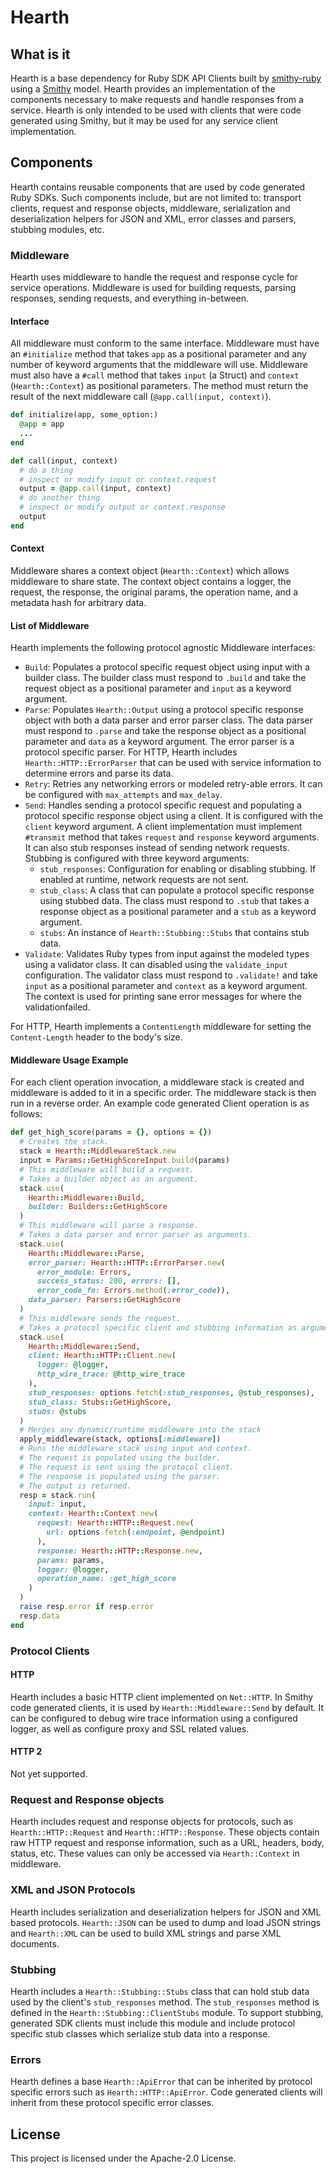 # Hearth

## What is it
Hearth is a base dependency for Ruby SDK API Clients built by
[smithy-ruby][smithy-ruby] using a [Smithy][Smithy] model. Hearth provides an
implementation of the components necessary to make requests and handle responses
from a service. Hearth is only intended to be used with clients that were code
generated using Smithy, but it may be used for any service client
implementation.

## Components
Hearth contains reusable components that are used by code generated Ruby SDKs.
Such components include, but are not limited to: transport clients, request and
response objects, middleware, serialization and deserialization helpers for JSON
and XML, error classes and parsers, stubbing modules, etc.

### Middleware
Hearth uses middleware to handle the request and response cycle for service
operations. Middleware is used for building requests, parsing responses, sending
requests, and everything in-between.

#### Interface
All middleware must conform to the same interface. Middleware must have an
`#initialize` method that takes `app` as a positional parameter and any number
of keyword arguments that the middleware will use. Middleware must also have a
`#call` method that takes `input` (a Struct) and `context` (`Hearth::Context`)
as positional parameters. The method must return the result of the next
middleware call (`@app.call(input, context)`).

```ruby
def initialize(app, some_option:)
  @app = app
  ...
end

def call(input, context)
  # do a thing
  # inspect or modify input or context.request
  output = @app.call(input, context)
  # do another thing
  # inspect or modify output or context.response
  output
end
```

#### Context
Middleware shares a context object (`Hearth::Context`) which allows middleware
to share state. The context object contains a logger, the request, the response,
the original params, the operation name, and a metadata hash for arbitrary data.

#### List of Middleware

Hearth implements the following protocol agnostic Middleware interfaces:

* `Build`: Populates a protocol specific request object using input with a
   builder class. The builder class must respond to `.build` and take the
   request object as a positional parameter and `input` as a keyword argument.
* `Parse`: Populates `Hearth::Output` using a protocol specific response
   object with both a data parser and error parser class. The data parser must
   respond to `.parse` and take the response object as a positional parameter
   and `data` as a keyword argument. The error parser is a protocol specific
   parser. For HTTP, Hearth includes `Hearth::HTTP::ErrorParser` that can be
   used with service information to determine errors and parse its data.
* `Retry`: Retries any networking errors or modeled retry-able errors. It can be
   configured with `max_attempts` and `max_delay`.
* `Send`: Handles sending a protocol specific request and populating a protocol
   specific response object using a client. It is configured with the `client`
   keyword argument. A client implementation must implement `#transmit` method
   that takes `request` and `response` keyword arguments. It can also stub
   responses instead of sending network requests. Stubbing is configured with
   three keyword arguments:
   * `stub_responses`: Configuration for enabling or disabling stubbing. If
     enabled at runtime, network requests are not sent.
   * `stub_class`: A class that can populate a protocol specific response using
     stubbed data. The class must respond to `.stub` that takes a response
     object as a positional parameter and a `stub` as a keyword argument.
   * `stubs`: An instance of `Hearth::Stubbing::Stubs` that contains stub
     data.
* `Validate`: Validates Ruby types from input against the modeled types using a
   validator class. It can disabled using the `validate_input` configuration.
   The validator class must respond to `.validate!` and take `input` as a
   positional parameter and `context` as a keyword argument. The context is used
   for printing sane error messages for where the validationfailed.

For HTTP, Hearth implements a `ContentLength` middleware for setting the
`Content-Length` header to the body's size.

#### Middleware Usage Example

For each client operation invocation, a middleware stack is created and
middleware is added to it in a specific order. The middleware stack is then run
in a reverse order. An example code generated Client operation is as follows:

```ruby
def get_high_score(params = {}, options = {})
  # Creates the stack.
  stack = Hearth::MiddlewareStack.new
  input = Params::GetHighScoreInput.build(params)
  # This middleware will build a request.
  # Takes a builder object as an argument.
  stack.use(
    Hearth::Middleware::Build,
    builder: Builders::GetHighScore
  )
  # This middleware will parse a response.
  # Takes a data parser and error parser as arguments.
  stack.use(
    Hearth::Middleware::Parse,
    error_parser: Hearth::HTTP::ErrorParser.new(
      error_module: Errors,
      success_status: 200, errors: [],
      error_code_fn: Errors.method(:error_code)),
    data_parser: Parsers::GetHighScore
  )
  # This middleware sends the request.
  # Takes a protocol specific client and stubbing information as arguments.
  stack.use(
    Hearth::Middleware::Send,
    client: Hearth::HTTP::Client.new(
      logger: @logger,
      http_wire_trace: @http_wire_trace
    ),
    stub_responses: options.fetch(:stub_responses, @stub_responses),
    stub_class: Stubs::GetHighScore,
    stubs: @stubs
  )
  # Merges any dynamic/runtime middleware into the stack
  apply_middleware(stack, options[:middleware])
  # Runs the middleware stack using input and context.
  # The request is populated using the builder.
  # The request is sent using the protocol client.
  # The response is populated using the parser.
  # The output is returned.
  resp = stack.run(
    input: input,
    context: Hearth::Context.new(
      request: Hearth::HTTP::Request.new(
        url: options.fetch(:endpoint, @endpoint)
      ),
      response: Hearth::HTTP::Response.new,
      params: params,
      logger: @logger,
      operation_name: :get_high_score
    )
  )
  raise resp.error if resp.error
  resp.data
end
```

### Protocol Clients

#### HTTP
Hearth includes a basic HTTP client implemented on `Net::HTTP`. In Smithy
code generated clients, it is used by `Hearth::Middleware::Send` by default.
It can be configured to debug wire trace information using a configured logger,
as well as configure proxy and SSL related values.

#### HTTP 2
Not yet supported.

### Request and Response objects
Hearth includes request and response objects for protocols, such as
`Hearth::HTTP::Request` and `Hearth::HTTP::Response`. These objects contain
raw HTTP request and response information, such as a URL, headers, body, status,
etc. These values can only be accessed via `Hearth::Context` in middleware.

### XML and JSON Protocols
Hearth includes serialization and deserialization helpers for JSON and XML
based protocols. `Hearth::JSON` can be used to dump and load JSON strings and
`Hearth::XML` can be used to build XML strings and parse XML documents.

### Stubbing
Hearth includes a `Hearth::Stubbing::Stubs` class that can hold stub data
used by the client's `stub_responses` method. The `stub_responses` method is
defined in the `Hearth::Stubbing::ClientStubs` module. To support stubbing,
generated SDK clients must include this module and include protocol specific
stub classes which serialize stub data into a response.

### Errors
Hearth defines a base `Hearth::ApiError` that can be inherited by protocol
specific errors such as `Hearth::HTTP::ApiError`. Code generated clients will
inherit from these protocol specific error classes.

## License

This project is licensed under the Apache-2.0 License.

<!--- Links -->
[smithy-ruby]: https://github.com/awslabs/smithy-ruby
[Smithy]: https://awslabs.github.io/smithy/
